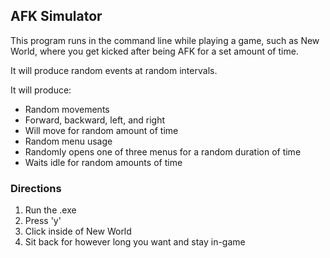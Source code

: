 ## AFK Simulator ##

This program runs in the command line while playing a game, such as New World, where you get kicked after being AFK for a set amount of time.

It will produce random events at random intervals.

It will produce:
- Random movements
-   Forward, backward, left, and right
-   Will move for random amount of time
- Random menu usage
-   Randomly opens one of three menus for a random duration of time
- Waits idle for random amounts of time

### Directions ###

1. Run the .exe
2. Press 'y'
3. Click inside of New World
4. Sit back for however long you want and stay in-game
